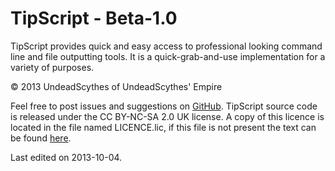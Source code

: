 # TipScript - Beta-1.0 #

TipScript provides quick and easy access to
professional looking command line and file outputting tools. It is a
quick-grab-and-use implementation for a variety of purposes.

&copy; 2013 UndeadScythes of UndeadScythes' Empire

Feel free to post issues and suggestions on [GitHub](https://github.com/UndeadScythes/TipScript).
TipScript source code is released under the CC BY-NC-SA 2.0 UK license.
A copy of this licence is located in the file named LICENCE.lic, if this file is
not present the text can be found [here](http://creativecommons.org/licenses/by-nc-sa/2.0/uk/legalcode).

Last edited on 2013-10-04.
